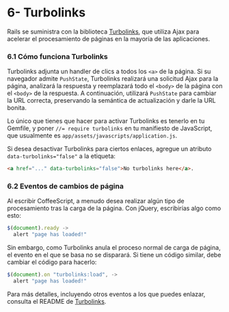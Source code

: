 # 6- Turbolinks

Rails se suministra con la biblioteca [Turbolinks](https://github.com/turbolinks/turbolinks), que utiliza Ajax para acelerar el procesamiento de páginas en la mayoría de las aplicaciones.

### 6.1 Cómo funciona Turbolinks

Turbolinks adjunta un handler de clics a todos los `<a>` de la página. Si su navegador admite `PushState`, Turbolinks realizará una solicitud Ajax para la página, analizará la respuesta y reemplazará todo el `<body>` de la página con el `<body>` de la respuesta. A continuación, utilizará `PushState` para cambiar la URL  correcta, preservando la semántica de actualización y darle la URL bonita.

Lo único que tienes que hacer para activar Turbolinks es tenerlo en tu Gemfile, y poner `//= require turbolinks` en tu manifiesto de JavaScript, que usualmente es `app/assets/javascripts/application.js`.

Si desea desactivar Turbolinks para ciertos enlaces, agregue un atributo `data-turbolinks="false"` a la etiqueta:

```html
<a href="..." data-turbolinks="false">No turbolinks here</a>.
```

### 6.2 Eventos de cambios de página

Al escribir CoffeeScript, a menudo desea realizar algún tipo de procesamiento tras la carga de la página. Con jQuery, escribirías algo como esto:

```js
$(document).ready ->
  alert "page has loaded!"
```

Sin embargo, como Turbolinks anula el proceso normal de carga de página, el evento en el que se basa no se disparará. Si tiene un código similar, debe cambiar el código para hacerlo:

```js
$(document).on "turbolinks:load", ->
  alert "page has loaded!"
```

Para más detalles, incluyendo otros eventos a los que puedes enlazar, consulta el README de [Turbolinks](https://github.com/turbolinks/turbolinks/blob/master/README.md).

